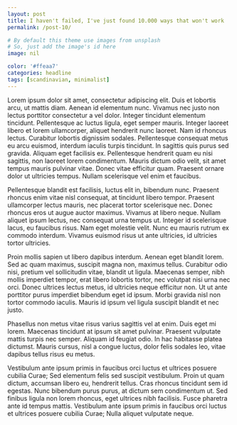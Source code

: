 ```yaml
---
layout: post
title: I haven't failed, I've just found 10.000 ways that won't work
permalink: /post-10/

# By default this theme use images from unsplash
# So, just add the image's id here
image: nil

color: '#ffeaa7'
categories: headline
tags: [scandinavian, minimalist]
---
```


Lorem ipsum dolor sit amet, consectetur adipiscing elit. Duis et lobortis arcu, ut mattis diam. Aenean id elementum nunc. Vivamus nec justo non lectus porttitor consectetur a vel dolor. Integer tincidunt elementum tincidunt. Pellentesque ac luctus ligula, eget semper mauris. Integer laoreet libero et lorem ullamcorper, aliquet hendrerit nunc laoreet. Nam id rhoncus lectus. Curabitur lobortis dignissim sodales. Pellentesque consequat metus eu arcu euismod, interdum iaculis turpis tincidunt. In sagittis quis purus sed gravida. Aliquam eget facilisis ex. Pellentesque hendrerit quam eu nisi sagittis, non laoreet lorem condimentum. Mauris dictum odio velit, sit amet tempus mauris pulvinar vitae. Donec vitae efficitur quam. Praesent ornare dolor ut ultricies tempus. Nullam scelerisque vel enim et faucibus.

Pellentesque blandit est facilisis, luctus elit in, bibendum nunc. Praesent rhoncus enim vitae nisl consequat, at tincidunt libero tempor. Praesent ullamcorper lectus mauris, nec placerat tortor scelerisque nec. Donec rhoncus eros ut augue auctor maximus. Vivamus at libero neque. Nullam aliquet ipsum lectus, nec consequat urna tempus ut. Integer id scelerisque lacus, eu faucibus risus. Nam eget molestie velit. Nunc eu mauris rutrum ex commodo interdum. Vivamus euismod risus ut ante ultricies, id ultricies tortor ultricies.

Proin mollis sapien ut libero dapibus interdum. Aenean eget blandit lorem. Sed ac quam maximus, suscipit magna non, maximus tellus. Curabitur odio nisi, pretium vel sollicitudin vitae, blandit ut ligula. Maecenas semper, nibh mollis imperdiet tempor, erat libero lobortis tortor, nec volutpat nisi urna nec orci. Donec ultrices lectus metus, id ultricies neque efficitur non. Ut ut ante porttitor purus imperdiet bibendum eget id ipsum. Morbi gravida nisl non tortor commodo iaculis. Mauris id ipsum vel ligula suscipit blandit et nec justo.

Phasellus non metus vitae risus varius sagittis vel at enim. Duis eget mi lorem. Maecenas tincidunt at ipsum sit amet pulvinar. Praesent vulputate mattis turpis nec semper. Aliquam id feugiat odio. In hac habitasse platea dictumst. Mauris cursus, nisl a congue luctus, dolor felis sodales leo, vitae dapibus tellus risus eu metus.

Vestibulum ante ipsum primis in faucibus orci luctus et ultrices posuere cubilia Curae; Sed elementum felis sed suscipit vestibulum. Proin ut quam dictum, accumsan libero eu, hendrerit tellus. Cras rhoncus tincidunt sem id egestas. Nunc bibendum purus purus, at dictum sem condimentum ut. Sed finibus ligula non lorem rhoncus, eget ultrices nibh facilisis. Fusce pharetra ante id tempus mattis. Vestibulum ante ipsum primis in faucibus orci luctus et ultrices posuere cubilia Curae; Nulla aliquet vulputate neque.